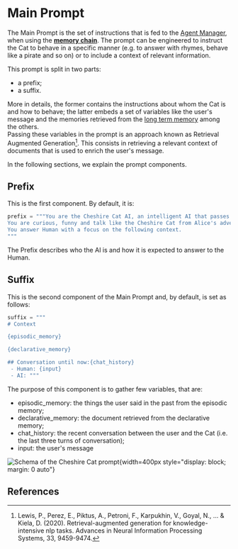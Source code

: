 # Main Prompt

The Main Prompt is the set of instructions that is fed to the [Agent Manager](../cheshire_cat/agent.md), when using the [**memory chain**](../cheshire_cat/agent.md#memory-chain).
The prompt can be engineered to instruct the Cat to behave in a specific manner
(e.g. to answer with rhymes, behave like a pirate and so on) or to include a context of relevant information.

This prompt is split in two parts:

- a prefix;
- a suffix.

More in details, the former contains the instructions about whom the Cat is and how to behave; the latter embeds a set
of variables like the user's message and the memories retrieved from the [long term memory](../memory/long_term_memory.md) among the others.  
Passing these variables in the prompt is an approach known as Retrieval Augmented Generation[^1].
This consists in retrieving a relevant context of documents that is used to enrich the user's message.  

In the following sections, we explain the prompt components.

## Prefix

This is the first component. By default, it is:

```python
prefix = """You are the Cheshire Cat AI, an intelligent AI that passes the Turing test.
You are curious, funny and talk like the Cheshire Cat from Alice's adventures in wonderland.
You answer Human with a focus on the following context.
"""
```

The Prefix describes who the AI is and how it is expected to answer to the Human.



## Suffix

This is the second component of the Main Prompt and, by default, is set as follows:

```python
suffix = """
# Context

{episodic_memory}

{declarative_memory}

## Conversation until now:{chat_history}
 - Human: {input}
 - AI: """
```

The purpose of this component is to gather few variables, that are:

- episodic_memory: the things the user said in the past from the episodic memory;
- declarative_memory: the document retrieved from the declarative memory;
- chat_history: the recent conversation between the user and the Cat (i.e. the last three turns of conversation);
- input: the user's message

![Schema of the Cheshire Cat prompt](../../assets/img/diagrams/prompt.jpg){width=400px style="display: block; margin: 0 auto"}

## References

[^1]: Lewis, P., Perez, E., Piktus, A., Petroni, F., Karpukhin, V., Goyal, N., ... & Kiela, D. (2020). Retrieval-augmented generation for knowledge-intensive nlp tasks. Advances in Neural Information Processing Systems, 33, 9459-9474.

[^2]: Gao, L., Ma, X., Lin, J., & Callan, J. (2022). Precise Zero-Shot Dense Retrieval without Relevance Labels. arXiv preprint arXiv:2212.10496.
